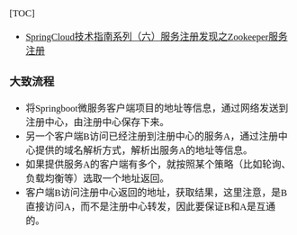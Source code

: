 <span style="font-family:Simsun,serif; font-size:17px;">

[TOC]

- [SpringCloud技术指南系列（六）服务注册发现之Zookeeper服务注册](https://zhuanlan.zhihu.com/p/83117999?utm_id=0)

### 大致流程

- 将Springboot微服务客户端项目的地址等信息，通过网络发送到注册中心，由注册中心保存下来。
- 另一个客户端B访问已经注册到注册中心的服务A，通过注册中心提供的域名解析方式，解析出服务A的地址等信息。
- 如果提供服务A的客户端有多个，就按照某个策略（比如轮询、负载均衡等）选取一个地址返回。
- 客户端B访问注册中心返回的地址，获取结果，这里注意，是B直接访问A，而不是注册中心转发，因此要保证B和A是互通的。

</span>